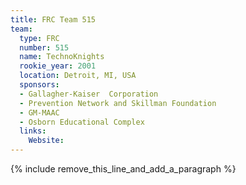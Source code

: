 ```yaml
---
title: FRC Team 515
team:
  type: FRC
  number: 515
  name: TechnoKnights
  rookie_year: 2001
  location: Detroit, MI, USA
  sponsors:
  - Gallagher-Kaiser  Corporation
  - Prevention Network and Skillman Foundation
  - GM-MAAC
  - Osborn Educational Complex
  links:
    Website:
---
```


{% include remove_this_line_and_add_a_paragraph %}
